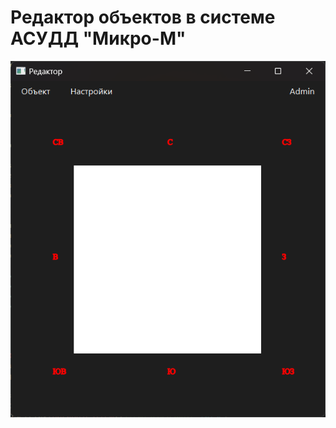 # Редактор объектов в системе АСУДД "Микро-М"

![Graphic_Objects](https://github.com/SaDephic/graphic_objects/blob/main/docs/img/main.png?raw=true)